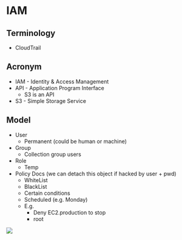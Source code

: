 # IAM

## Terminology
* CloudTrail

## Acronym
* IAM - Identity & Access Management
* API - Application Program Interface
  * S3 is an API
* S3 - Simple Storage Service

## Model
* User
  * Permanent (could be human or machine)
* Group
  * Collection group users
* Role
  * Temp
* Policy Docs (we can detach this object if hacked by user + pwd)
  * WhiteList
  * BlackList
  * Certain conditions
  * Scheduled (e.g. Monday)
  * E.g.
    * Deny EC2.production to stop
    * root
    
[<img src="https://i.imgur.com/RgcQMuK.png">](https://i.imgur.com/RgcQMuK.png)
